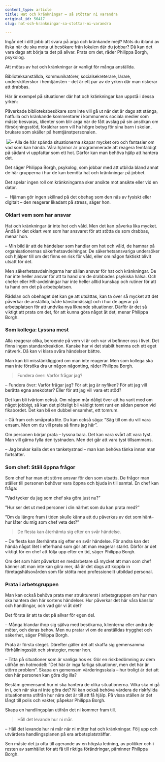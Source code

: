 ```yaml
---
content_type: article
title: Hat och kränkningar – så stöttar ni varandra
original_id: 56417
slug: hat-och-krankningar-sa-stottar-ni-varandra

---
```


Ingår det i ditt jobb att svara på arga och kränkande mejl? Möts du ibland av ilska när du ska mota ut besökare från lokalen där du jobbar? Då kan det vara dags att börja ta det på allvar. Prata om det, råder Philippa Borgh, psykolog.

Att mötas av hat och kränkningar är vanligt för många anställda.

Biblioteksanställda, kommunikatörer, socialsekreterare, lärare, undersköterskor i hemtjänsten – det är ett par av de yrken där man riskerar att drabbas.

Här är exempel på situationer där hat och kränkningar kan uppstå i dessa yrken:

Påverkade biblioteksbesökare som inte vill gå ut när det är dags att stänga, hatfulla och kränkande kommentarer i kommunens sociala medier som måste besvaras, klienter som blir arga när de fått avslag på sin ansökan om försörjningsstöd, föräldrar som vill ha högre betyg för sina barn i skolan, brukare som skäller på hemtjänstpersonalen.

­ [![](https://www.suntarbetsliv.se/wp-content/uploads/2021/04/200x240-Philippa-borgh.jpg)](https://www.suntarbetsliv.se/wp-content/uploads/2021/04/200x240-Philippa-borgh.jpg)– Alla de här spända situationerna skapar mycket oro och fantasier om vad som kan hända. Våra hjärnor är programmerade att reagera femfaldigt på sådant vi uppfattar som ett hot. Därför kan man behöva hjälp att hantera det.

Det säger Philippa Borgh, psykolog, som jobbar med att utbilda bland annat de här grupperna i hur de kan bemöta hat och kränkningar på jobbet.

Det spelar ingen roll om kränkningarna sker ansikte mot ansikte eller vid en dator.

–  Hjärnan gör ingen skillnad på det obehag som den nås av fysiskt eller digitalt – den reagerar likadant på stress, säger hon.

### Oklart vem som har ansvar

Hat och kränkningar är inte hot och våld. Men det kan påverka lika mycket. Ändå är det oklart vem som har ansvaret för att stötta de som drabbas, menar hon.

– Min bild är att de händelser som handlar om hot och våld, de hamnar på organisationernas säkerhetsavdelningar. De säkerhetsansvariga undersöker och hjälper till om det finns en risk för våld, eller om någon faktiskt blivit utsatt för det.

Men säkerhetsavdelningarna har sällan ansvar för hat och kränkningar. De har inte heller ansvar för att ta hand om de drabbades psykiska hälsa. Och chefer eller HR-avdelningar har inte heller alltid kunskap och rutiner för att ta hand om det på arbetsplatsen.

Rädslan och obehaget det kan ge att utsättas, kan ta över så mycket att det påverkar de anställda, både känslomässigt och i hur de agerar på arbetsplatsen för att undvika nya liknande situationer. Därför är det så viktigt att prata om det, för att kunna göra något åt det, menar Philippa Borgh.

### Som kollega: Lyssna mest

Alla reagerar olika, beroende på vem vi är och var vi befinner oss i livet. Det finns ingen standardreaktion. Kanske har vi det stabilt hemma och ett eget nätverk. Då kan vi klara svåra händelser bättre.

Man kan bli misstänkliggjord om man inte reagerar. Men som kollega ska man inte försöka dra ur någon någonting, råder Philippa Borgh.

> Fundera över: Varför frågar jag?

­– Fundera över: Varför frågar jag? För att jag är nyfiken? För att jag vill berätta egna anekdoter? Eller för att jag vill vara ett stöd?

Det kan bli tvärtom också. Om någon mår dåligt över att ha varit med om något jobbigt, så kan det plötsligt bli väldigt tomt runt en sådan person vid fikabordet. Det kan bli en dubbel ensamhet, ett tomrum.

– Gå fram och småprata lite. Du kan också säga: ”Säg till om du vill vara ensam. Men om du vill prata så finns jag här”.

Om personen börjar prata – lyssna bara. Det kan vara svårt att vara tyst. Man vill gärna fylla den tystnaden. Men det går att vara tyst tillsammans.

– Jag brukar kalla det en tanketystnad – man kan behöva tänka innan man fortsätter.

### Som chef: Ställ öppna frågor

Som chef har man ett större ansvar för den som utsatts. De frågor man ställer till personen behöver vara öppna och bjuda in till samtal. En chef kan fråga:

”Vad tycker du jag som chef ska göra just nu?”

”Hur ser det ut med personer i din närhet som du kan prata med?”

”Om du längre fram i tiden skulle känna att du påverkas av det som hänt– hur låter du mig som chef veta det?”

> De flesta kan återhämta sig efter en svår händelse.

– De flesta kan återhämta sig efter en svår händelse. För andra kan det hända något litet i efterhand som gör att man reagerar starkt. Därför är det viktigt för en chef att följa upp efter en tid, säger Philippa Borgh.

Om det som hänt påverkat en medarbetare så mycket att man som chef känner att man inte kan göra mer, då är det dags att koppla in företagshälsovården som får stötta med professionellt utbildad personal.

### Prata i arbetsgruppen

Man kan också behöva prata mer strukturerat i arbetsgruppen om hur man ska hantera den här sortens händelser. Hur påverkar det här våra känslor och handlingar, och vad gör vi åt det?

Det första är att ta det på allvar för egen del.

– Många blandar ihop sig själva med besökarna, klienterna eller andra de möter, och deras behov. Men nu pratar vi om de anställdas trygghet och säkerhet, säger Philippa Borgh.

Prata är första steget. Därefter gäller det att skaffa sig gemensamma förhållningssätt och strategier, menar hon.

– Titta på situationer som är vanliga hos er. Gör en riskbedömning av dem utifrån en hotmodell: ”Det här är inga farliga situationer, men det här är större problem”. Skapa en gemensam värderingsskala – hur troligt är det att den här personen kan göra dig illa?

Bestäm gemensamt hur ni ska hantera de olika situationerna. Vilka ska ni gå in i, och när ska ni inte göra det? Ni kan också behöva värdera de riskfyllda situationerna utifrån hur nära det är till att få hjälp. På vissa ställen är det långt till polis och vakter, påpekar Philippa Borgh.

Skapa en handlingsplan utifrån det ni kommer fram till.

> Håll det levande hur ni mår.

– Håll det levande hur ni mår när ni möter hat och kränkningar. Följ upp och utvärdera handlingsplanen på era arbetsplatsträffar.

Sen måste det ju ofta till agerande av en högsta ledning, av politiker och i resten av samhället för att få till riktiga förändringar, påminner Philippa Borgh.

